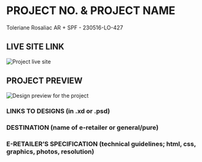 # PROJECT NO. & PROJECT NAME

Toleriane Rosaliac AR + SPF - 230516-LO-427

<!-- please enter project number recived from PM -->

## LIVE SITE LINK

<!-- please enter link to site preview here -->

![Project live site](https://estorelabs.github.io/230516-LO-427-La-Roche-Posay-Rosaliac-AR-GENERIC/)

## PROJECT PREVIEW

![Design preview for the project](https://drive.google.com/drive/folders/1TN99WUCRt-H_Sk1biyLezoQv5e5rh1aZ)

### LINKS TO DESIGNS (in .xd or .psd)

<!-- please enter link to preview designs -->

### DESTINATION (name of e-retailer or general/pure)

<!-- please enter e-retailers name -->

### E-RETAILER’S SPECIFICATION (technical guidelines; html, css, graphics, photos, resolution)

<!-- please enter any additional comments important for the project -->
